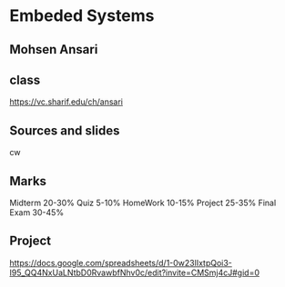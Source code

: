 # Embeded Systems
## Mohsen Ansari

## class


https://vc.sharif.edu/ch/ansari

## Sources and slides
cw

## Marks
Midterm 20-30%
Quiz 5-10%
HomeWork 10-15%
Project 25-35%
Final Exam 30-45%

## Project
https://docs.google.com/spreadsheets/d/1-0w23lIxtpQoi3-I95_QQ4NxUaLNtbD0RvawbfNhv0c/edit?invite=CMSmj4cJ#gid=0
